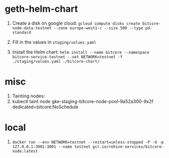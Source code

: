 # geth-helm-chart

1. Create a disk on google cloud:
	`gcloud compute disks create bitcore-node-data-testnet --zone europe-west1-c --size 500 --type pd-standard`

2. Fill in the values in `staging/values.yaml`

3. Install the Helm chart:
	`helm install --name bitcore --namespace bitcore-service-testnet --set NETWORK=testnet -f ./staging/values.yaml ./bitcore-chart/`

# misc

1. Tainting nodes:
1. kubectl taint node gke-staging-bitcore-node-pool-9a52a300-9x2f dedicated=bitcore:NoSchedule

# local

1. `docker run --env NETWORK=testnet --restart=unless-stopped -P -d -p 127.0.0.1:3001:3001 --name testnet gcr.io/rehive-services/bitcore-node:latest`
